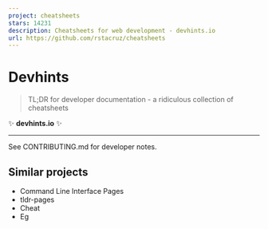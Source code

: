 ```yaml
---
project: cheatsheets
stars: 14231
description: Cheatsheets for web development - devhints.io
url: https://github.com/rstacruz/cheatsheets
---
```


Devhints
========

> TL;DR for developer documentation - a ridiculous collection of cheatsheets

  

  
✨ **devhints.io** ✨

  

* * *

See CONTRIBUTING.md for developer notes.

Similar projects
----------------

-   Command Line Interface Pages
-   tldr-pages
-   Cheat
-   Eg
